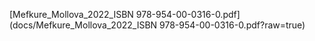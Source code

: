 [Mefkure_Mollova_2022_ISBN 978-954-00-0316-0.pdf](docs/Mefkure_Mollova_2022_ISBN 978-954-00-0316-0.pdf?raw=true)
